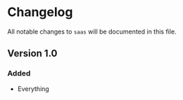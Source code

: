 # Changelog

All notable changes to `saas` will be documented in this file.

## Version 1.0

### Added
- Everything
